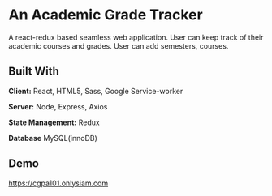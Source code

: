 
# An Academic Grade Tracker

A react-redux based seamless web application.
User can keep track of their academic courses and grades. User can add semesters, courses.

## Built With

**Client:** React, HTML5, Sass, Google Service-worker

**Server:** Node, Express, Axios

**State Management:** Redux

**Database** MySQL(innoDB)

## Demo

https://cgpa101.onlysiam.com
